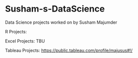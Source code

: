 # Susham-s-DataScience
Data Science projects worked on by Susham Majumder

R Projects: 

Excel Projects: TBU

Tableau Projects: https://public.tableau.com/profile/majusus#!/
